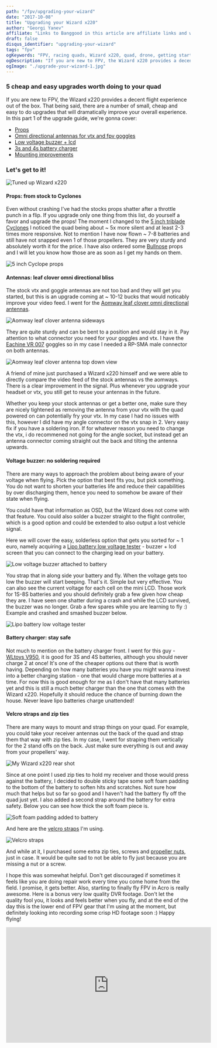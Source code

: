 ```yaml
---
path: "/fpv/upgrading-your-wizard"
date: "2017-10-08"
title: "Upgrading your Wizard x220"
author: "Georgi Yanev"
affiliate: "Links to Banggood in this article are affiliate links and would support the blog if used to make a purchase."
draft: false
disqus_identifier: "upgrading-your-wizard"
tags: "fpv"
ogKeywords: "FPV, racing quads, Wizard x220, quad, drone, getting started, learn to fly quads, cheap upgrades, antennas, props, voltage buzzer, velcro straps"
ogDescription: "If you are new to FPV, the Wizard x220 provides a decent flight experience out of the box. That being said, there are a number of small, cheap and easy to do upgrades that will dramatically improve your overall experience. In this part 1 of the upgrade guide, we're gonna cover: props, antennas, low voltage buzzer, chargers and velcro straps."
ogImage: "./upgrade-your-wizard-1.jpg"
---
```


### 5 cheap and easy upgrades worth doing to your quad

If you are new to FPV, the Wizard x220 provides a decent flight experience out of the box. That being said, there are a number of small, cheap and easy to do upgrades that will dramatically improve your overall experience. In this part 1 of the upgrade guide, we're gonna cover:

* [Props](#props)
* [Omni directional antennas for vtx and fpv goggles](#antennas)
* [Low voltage buzzer + lcd](#buzzer)
* [3s and 4s battery charger](#charger)
* [Mounting improvements](#mounting)

### Let's get to it!

![Tuned up Wizard x220](upgrade-your-wizard-1.jpg)

#### <span id="props" class="offset-top-nav">Props: from stock to Cyclones</span>

Even without crashing I've had the stocks props shatter after a throttle punch in a flip. If you upgrade only one thing from this list, do yourself a favor and upgrade the props! The moment I changed to the [5 inch triblade Cyclones][1] I noticed the quad being about ~ 5x more silent and at least 2-3 times more responsive. Not to mention I have now flown ~ 7-8 batteries and still have not snapped even 1 of those propellers. They are very sturdy and absolutely worth it for the price. I have also ordered some [Bullnose][2] props and I will let you know how those are as soon as I get my hands on them.

![5 inch Cyclope props](upgrade-your-wizard-2.jpg)

#### <span id="antennas" class="offset-top-nav">Antennas: leaf clover omni directional bliss</span>

The stock vtx and goggle antennas are not too bad and they will get you started, but this is an upgrade coming at ~ 10-12 bucks that would noticably improve your video feed. I went for the [Aomway leaf clover omni directional antennas][3].

![Aomway leaf clover antenna sideways](upgrade-your-wizard-3.jpg)

They are quite sturdy and can be bent to a position and would stay in it. Pay attention to what connector you need for your goggles and vtx. I have the [Eachine VR 007][5] goggles so in my case I needed a RP-SMA male connector on both antennas.

![Aomway leaf clover antenna top down view](upgrade-your-wizard-4.jpg)

A friend of mine just purchased a Wizard x220 himself and we were able to directly compare the video feed of the stock antennas vs the aomways. There is a clear improvement in the signal. Plus whenever you upgrade your headset or vtx, you still get to reuse your antennas in the future.

Whether you keep your stock antennas or get a better one, make sure they are nicely tightened as removing the antenna from your vtx with the quad powered on can potentially fry your vtx. In my case I had no issues with this, however I did have my angle connector on the vtx snap in 2. Very easy fix if you have a soldering iron. If for whatever reason you need to change the vtx, i do recommened not going for the angle socket, but instead get an antenna connector coming straight out the back and tilting the antenna upwards.

#### <span id="buzzer" class="offset-top-nav">Voltage buzzer: no soldering required</span>

There are many ways to approach the problem about being aware of your voltage when flying. Pick the option that best fits you, but pick something. You do not want to shorten your batteries life and reduce their capabilities by over discharging them, hence you need to somehow be aware of their state when flying.

You could have that information as OSD, but the Wizard does not come with that feature. You could also solder a buzzer straight to the flight controller, which is a good option and could be extended to also output a lost vehicle signal.

Here we will cover the easy, solderless option that gets you sorted for ~ 1 euro, namely acquiring a [Lipo battery low voltage tester][6] - buzzer + lcd screen that you can connect to the charging lead on your battery.

![Low voltage buzzer attached to battery](upgrade-your-wizard-6.jpg)

You strap that in along side your battery and fly. When the voltage gets too low the buzzer will start beeping. That's it. Simple but very effective. You can also see the current voltage for each cell on the mini LCD. Those work for 1S-8S batteries and you should definitely grab a few given how cheap they are. I have seen one shatter during a crash and while the LCD survived, the buzzer was no longer. Grab a few spares while you are learning to fly :) Example and crashed and smashed buzzer below.

![Lipo battery low voltage tester](upgrade-your-wizard-5.jpg)

#### <span id="charger" class="offset-top-nav">Battery charger: stay safe</span>

Not much to mention on the battery charger front. I went for this guy - [WLtoys V950][7], it is good for 3S and 4S batteries, although you should never charge 2 at once! It's one of the cheaper options out there that is worth having. Depending on how many batteries you have you might wanna invest into a better charging station - one that would charge more batteries at a time. For now this is good enough for me as I don't have that many batteries yet and this is still a much better charger than the one that comes with the Wizard x220. Hopefully it should reduce the chance of burning down the house. Never leave lipo batteries charge unattended!

#### <span id="mounting" class="offset-top-nav">Velcro straps and zip ties</span>

There are many ways to mount and strap things on your quad. For example, you could take your receiver antennas out the back of the quad and strap them that way with zip ties. In my case, I went for straping them vertically for the 2 stand offs on the back. Just make sure everything is out and away from your propellers' way.

![My Wizard x220 rear shot](upgrade-your-wizard-9.jpg)

Since at one point I used zip ties to hold my receiver and those would press against the battery, I decided to double sticky tape some soft foam padding to the bottom of the battery to soften hits and scratches. Not sure how much that helps but so far so good and I haven't had the battery fly off the quad just yet. I also added a second strap around the battery for extra safety. Below you can see how thick the soft foam piece is.

![Soft foam padding added to battery](upgrade-your-wizard-7.jpg)

And here are the [velcro straps][8] I'm using.

![Velcro straps](upgrade-your-wizard-8.jpg)

And while at it, I purchased some extra zip ties, screws and [propeller nuts][9], just in case. It would be quite sad to not be able to fly just because you are missing a nut or a screw.

I hope this was somewhat helpful. Don't get discouraged if sometimes it feels like you are doing repair work every time you come home from the field. I promise, it gets better. Also, starting to finally fly FPV in Acro is really awesome. Here is a bonus very low quality DVR footage. Don't let the quality fool you, it looks and feels better when you fly, and at the end of the day this is the lower end of FPV gear that I'm using at the moment, but definitely looking into recording some crisp HD footage soon :) Happy flying!

<iframe width="560" height="315" src="https://www.youtube.com/embed/E-3FYff5RlY?rel=0" frameborder="0" allowfullscreen></iframe>

[0]: Linkslist
[1]: https://goo.gl/14JLmC
[2]: https://goo.gl/kPDXhp
[3]: https://goo.gl/ieZ7Gm
[5]: https://goo.gl/e1KqcS
[6]: https://goo.gl/socvNb
[7]: https://goo.gl/HbwRFL
[8]: https://goo.gl/aY9JGV
[9]: https://goo.gl/oVyxrv
